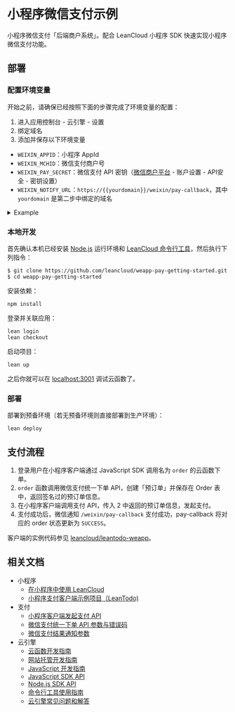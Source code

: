 # 小程序微信支付示例

小程序微信支付「后端商户系统」。配合 LeanCloud 小程序 SDK 快速实现小程序微信支付功能。

## 部署

### 配置环境变量

开始之前，请确保已经按照下面的步骤完成了环境变量的配置：

1. 进入应用控制台 - 云引擎 - 设置
2. 绑定域名
3. 添加并保存以下环境变量
  - `WEIXIN_APPID`：小程序 AppId
  - `WEIXIN_MCHID`：微信支付商户号
  - `WEIXIN_PAY_SECRET`：微信支付 API 密钥（[微信商户平台](https://pay.weixin.qq.com) - 账户设置 - API安全 - 密钥设置）
  - `WEIXIN_NOTIFY_URL`：`https://{{yourdomain}}/weixin/pay-callback`，其中 `yourdomain` 是第二步中绑定的域名

<details>
<summary>Example</summary>
![image](https://cloud.githubusercontent.com/assets/175227/22236906/7c651c80-e243-11e6-819b-007d5862bdbf.png)
</details>

### 本地开发

首先确认本机已经安装 [Node.js](http://nodejs.org/) 运行环境和 [LeanCloud 命令行工具](https://leancloud.cn/docs/leanengine_cli.html)，然后执行下列指令：

```
$ git clone https://github.com/leancloud/weapp-pay-getting-started.git
$ cd weapp-pay-getting-started
```

安装依赖：

```
npm install
```

登录并关联应用：

```
lean login
lean checkout
```

启动项目：

```
lean up
```

之后你就可以在 [localhost:3001](http://localhost:3001) 调试云函数了。

### 部署

部署到预备环境（若无预备环境则直接部署到生产环境）：
```
lean deploy
```

## 支付流程

1. 登录用户在小程序客户端通过 JavaScript SDK 调用名为 `order` 的云函数下单。
2. `order` 函数调用微信支付统一下单 API，创建「预订单」并保存在 Order 表中，返回签名过的预订单信息。
3. 在小程序客户端调用支付 API，传入 2 中返回的预订单信息，发起支付。
4. 支付成功后，微信通知 `/weixin/pay-callback` 支付成功，pay-callback 将对应的 order 状态更新为 `SUCCESS`。

客户端的实例代码参见 [leancloud/leantodo-weapp](https://github.com/leancloud/leantodo-weapp)。

## 相关文档

* 小程序
  * [在小程序中使用 LeanCloud](https://leancloud.cn/docs/weapp.html)
  * [小程序支付客户端示例项目（LeanTodo)](https://github.com/leancloud/leantodo-weapp)
* 支付
  * [小程序客户端发起支付 API](https://mp.weixin.qq.com/debug/wxadoc/dev/api/api-pay.html)
  * [微信支付统一下单 API 参数与错误码](https://pay.weixin.qq.com/wiki/doc/api/wxa/wxa_api.php?chapter=9_1)
  * [微信支付结果通知参数](https://pay.weixin.qq.com/wiki/doc/api/wxa/wxa_api.php?chapter=9_7)
* 云引擎
  * [云函数开发指南](https://leancloud.cn/docs/leanengine_cloudfunction_guide-node.html)
  * [网站托管开发指南](https://leancloud.cn/docs/leanengine_webhosting_guide-node.html)
  * [JavaScript 开发指南](https://leancloud.cn/docs/leanstorage_guide-js.html)
  * [JavaScript SDK API](https://leancloud.github.io/javascript-sdk/docs/)
  * [Node.js SDK API](https://github.com/leancloud/leanengine-node-sdk/blob/master/API.md)
  * [命令行工具使用指南](https://leancloud.cn/docs/cloud_code_commandline.html)
  * [云引擎常见问题和解答](https://leancloud.cn/docs/leanengine_faq.html)
